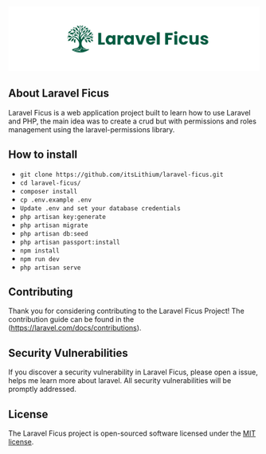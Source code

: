 <p align="center"><a href="#" target="_blank"><img src="readme/ficus_logo.svg" width="800" alt="Laravel Ficus Logo"></a></p>


## About Laravel Ficus

Laravel Ficus is a web application project built to learn how to use Laravel and PHP, the main idea was to create a crud but with permissions and roles management using the laravel-permissions library.

## How to install

- `git clone https://github.com/itsLithium/laravel-ficus.git`
- `cd laravel-ficus/`
- `composer install`
- `cp .env.example .env`
- `Update .env and set your database credentials`
- `php artisan key:generate`
- `php artisan migrate`
- `php artisan db:seed`
- `php artisan passport:install`
- `npm install`
- `npm run dev`
- `php artisan serve`



## Contributing

Thank you for considering contributing to the Laravel Ficus Project! The contribution guide can be found in the (https://laravel.com/docs/contributions).

## Security Vulnerabilities

If you discover a security vulnerability in Laravel Ficus, please open a issue, helps me learn more about laravel. All security vulnerabilities will be promptly addressed.

## License

The Laravel Ficus project is open-sourced software licensed under the [MIT license](https://opensource.org/licenses/MIT).
